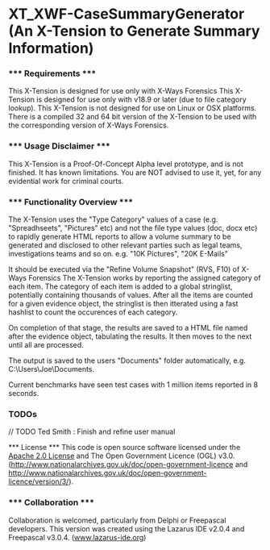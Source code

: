 # XT_XWF-CaseSummaryGenerator (An X-Tension to Generate Summary Information)

###  *** Requirements ***
  This X-Tension is designed for use only with X-Ways Forensics
  This X-Tension is designed for use only with v18.9 or later (due to file category lookup).
  This X-Tension is not designed for use on Linux or OSX platforms.
  There is a compiled 32 and 64 bit version of the X-Tension to be used with the
  corresponding version of X-Ways Forensics.

###  *** Usage Disclaimer ***
  This X-Tension is a Proof-Of-Concept Alpha level prototype, and is not finished.
  It has known limitations. You are NOT advised to use it, yet, for any evidential
  work for criminal courts.

###  *** Functionality Overview ***
  The X-Tension uses the "Type Category" values of a case (e.g. "Spreadhseets",
  "Pictures" etc) and not the file type values (doc, docx etc) to rapidly generate
  HTML reports to allow a volume summary to be generated and disclosed to other
  relevant parties such as legal teams, investigations teams and so on.
  e.g. "10K Pictures", "20K E-Mails"

  It should be executed via the "Refine Volume Snapshot" (RVS, F10) of X-Ways Forensics
  The X-Tension works by reporting the assigned category of each item.
  The category of each item is added to a global stringlist, potentially containing
  thousands of values. After all the items are counted for a given evidence object,
  the stringlist is then itterated using a fast hashlist to count the occurences
  of each category.

  On completion of that stage, the results are saved to a HTML file named after the
  evidence object, tabulating the results. It then moves to the next until all are processed.

  The output is saved to the users "Documents" folder automatically, e.g. C:\Users\Joe\Documents.

  Current benchmarks have seen test cases with 1 million items reported in 8 seconds.

###  TODOs
   // TODO Ted Smith : Finish and refine user manual

  *** License ***
  This code is open source software licensed under the [Apache 2.0 License]("http://www.apache.org/licenses/LICENSE-2.0.html")
  and The Open Government Licence (OGL) v3.0.
  (http://www.nationalarchives.gov.uk/doc/open-government-licence and
  http://www.nationalarchives.gov.uk/doc/open-government-licence/version/3/).

###  *** Collaboration ***
  Collaboration is welcomed, particularly from Delphi or Freepascal developers.
  This version was created using the Lazarus IDE v2.0.4 and Freepascal v3.0.4.
  (www.lazarus-ide.org)    